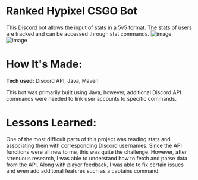 # Ranked Hypixel CSGO Bot
This Discord bot allows the input of stats in a 5v5 format. The stats of users are tracked and can be accessed through stat commands.
![image](https://github.com/user-attachments/assets/63da7331-0cea-4427-8a34-fa1fcddfab31) ![image](https://github.com/user-attachments/assets/d5f90783-7641-42bd-ab3d-0e618347c385)




# How It's Made:
**Tech used:** Discord API, Java, Maven

This bot was primarily built using Java; however, additional Discord API commands were needed to link user accounts to specific commands. 

# Lessons Learned:
One of the most difficult parts of this project was reading stats and associating them with corresponding Discord usernames. Since the API functions were all new to me, this was quite the challenge. However, after strenuous research, I was able to understand how to fetch and parse data from the API. Along with player feedback, I was able to fix certain issues and even add additonal features such as a captains command.
